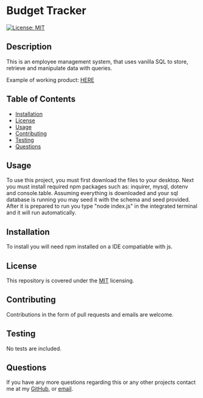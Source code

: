   # Budget Tracker

  [![License: MIT](https://img.shields.io/badge/License-MIT-yellow.svg)](https://opensource.org/licenses/MIT)

  ## Description
  This is an employee management system, that uses vanilla SQL to store, retrieve and manipulate data with queries.

  Example of working product: [HERE](https://drive.google.com/file/d/1rNT_EMnnIj4IM1wq7671cssMVUoT2hJ3/view)

    
  ## Table of Contents
    
  - [Installation](#Installation)
  - [License](#License)
  - [Usage](#Usage)
  - [Contributing](#Contributing)
  - [Testing](#Testing)
  - [Questions](#Questions)
 
  ## Usage
  To use this project, you must first download the files to your desktop. Next you must install required npm packages such as: inquirer, mysql, dotenv and console.table. Assuming everything is downloaded and your sql database is running you may seed it with the schema and seed provided. After it is prepared to run you type "node index.js" in the integrated terminal and it will run automatically.

  ## Installation
  To install you will need npm installed on a IDE compatiable with js.
    
  ## License
    
  This repository is covered under the [MIT](https://opensource.org/licenses/MIT) licensing.
    
  ## Contributing
  Contributions in the form of pull requests and emails are welcome.
    
  ## Testing
  No tests are included.
    
  ## Questions
    
  If you have any more questions regarding this or any other projects contact me at my [GitHub](https://github.com/Travis297/), or [email](mailto:travis.witts@outlook.com).